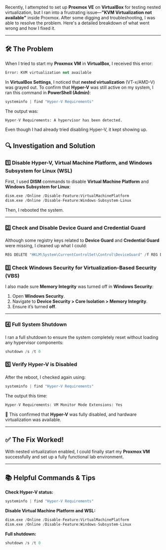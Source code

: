 
Recently, I attempted to set up **Proxmox VE** on **VirtualBox** for testing nested virtualization, but I ran into a frustrating issue—**"KVM Virtualization not available"** inside Proxmox. After some digging and troubleshooting, I was able to resolve the problem. Here's a detailed breakdown of what went wrong and how I fixed it.

---

## 🛠 The Problem
When I tried to start my **Proxmox VM** in **VirtualBox**, I received this error:

```python
Error: KVM virtualization not available

```



In **VirtualBox Settings**, I noticed that **nested virtualization** (VT-x/AMD-V) was grayed out. To confirm that **Hyper-V** was still active on my system, I ran this command in **PowerShell (Admin)**:

```powershell
systeminfo | find "Hyper-V Requirements"
```

The output was:
```python
Hyper-V Requirements: A hypervisor has been detected.

```

Even though I had already tried disabling Hyper-V, it kept showing up.

## 🔍 Investigation and Solution

### 1️⃣ **Disable Hyper-V, Virtual Machine Platform, and Windows Subsystem for Linux (WSL)**

First, I used **DISM** commands to disable **Virtual Machine Platform** and **Windows Subsystem for Linux**:
```python
dism.exe /Online /Disable-Feature:VirtualMachinePlatform
dism.exe /Online /Disable-Feature:Windows-Subsystem-Linux

```


Then, I rebooted the system.

---

### 2️⃣ **Check and Disable Device Guard and Credential Guard**

Although some registry keys related to **Device Guard** and **Credential Guard** were missing, I cleaned up what I could:

```python
REG DELETE "HKLM\System\CurrentControlSet\Control\DeviceGuard" /f REG DELETE "HKLM\System\CurrentControlSet\Control\DeviceGuard\Scenarios" /f REG DELETE "HKLM\System\CurrentControlSet\Control\LSA" /v LsaCfgFlags /f

```

### 3️⃣ **Check Windows Security for Virtualization-Based Security (VBS)**

I also made sure **Memory Integrity** was turned off in **Windows Security**:

1. Open **Windows Security**.
2. Navigate to **Device Security > Core Isolation > Memory Integrity**.
3. Ensure it’s turned **off**.

---

### 4️⃣ **Full System Shutdown**

I ran a full shutdown to ensure the system completely reset without loading any hypervisor components:
```python
shutdown /s /t 0

```


### 5️⃣ **Verify Hyper-V is Disabled**

After the reboot, I checked again using:
```python
systeminfo | find "Hyper-V Requirements"

```

The output this time:
```python
Hyper-V Requirements: VM Monitor Mode Extensions: Yes

```


🎉 This confirmed that **Hyper-V** was fully disabled, and hardware virtualization was available.

---

## ✅ The Fix Worked!

With nested virtualization enabled, I could finally start my **Proxmox VM** successfully and set up a fully functional lab environment.

---

## 📚 Helpful Commands & Tips

**Check Hyper-V status:**
```python
systeminfo | find "Hyper-V Requirements"

```

**Disable Virtual Machine Platform and WSL:**
```python
dism.exe /Online /Disable-Feature:VirtualMachinePlatform
dism.exe /Online /Disable-Feature:Windows-Subsystem-Linux


```

**Full shutdown:**
```python
shutdown /s /t 0


```